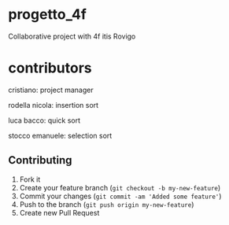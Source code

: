 # progetto_4f
Collaborative project with 4f itis Rovigo

# contributors
 cristiano: project manager
 
 rodella nicola: insertion sort
 
 luca bacco: quick sort
 
 stocco emanuele: selection sort

## Contributing

1. Fork it
2. Create your feature branch (`git checkout -b my-new-feature`)
3. Commit your changes (`git commit -am 'Added some feature'`)
4. Push to the branch (`git push origin my-new-feature`)
5. Create new Pull Request
